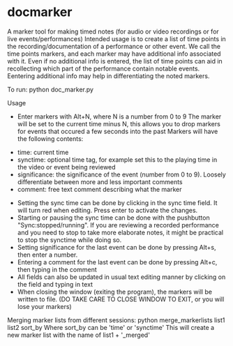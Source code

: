 # docmarker
A marker tool for making timed notes (for audio or video recordings or for live events/performances)
Intended usage is to create a list of time points in the recording/documentation of a performance or other event. 
We call the time points markers, and each marker may have additional info associated with it. 
Even if no additional info is entered, the list of time points can aid in recollecting which part of the performance contain notable events. 
Eentering additional info may help in differentiating the noted markers.

To run:
python doc_marker.py

Usage
* Enter markers with Alt+N, where N is a number from 0 to 9
The marker will be set to the current time minus N, this allows you to drop markers for events that occured a few seconds into the past
Markers will have the following contents:
- time: current time
- synctime: optional time tag, for example set this to the playing time in the video or event being reviewed
- significance: the significance of the event (number from 0 to 9). Loosely differentiate between more and less important comments
- comment: free text comment describing what the marker
* Setting the sync time can be done by clicking in the sync time field. It will turn red when editing. Press enter to activate the changes.
* Starting or pausing the sync time can be done with the pushbutton "Sync:stopped/running". 
If you are reviewing a recorded performance and you need to stop to take more elaborate notes, it might be practical to stop the synctime while doing so.
* Setting significance for the last event can be done by pressing Alt+s, then enter a number.
* Entering a comment for the last event can be done by pressing Alt+c, then typing in the comment
* All fields can also be updated in usual text editing manner by clicking on the field and typing in text
* When closing the window (exiting the program), the markers will be written to file. (DO TAKE CARE TO CLOSE WINDOW TO EXIT, or you will lose your markers)

Merging marker lists from different sessions:
python merge_markerlists list1 list2 sort_by
Where sort_by can be 'time' or 'synctime'
This will create a new marker list with the name of list1 + '_merged'
